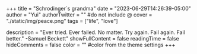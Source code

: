 +++
title = "Schrodinger`s grandma"
date = "2023-06-29T14:26:39-05:00"
author = "Yui"
authorTwitter = "" #do not include @
cover = "./static/img/peace.png"
tags = ["life", "love"]
 
description = "Ever tried. Ever failed. No matter. Try again. Fail again. Fail better." 
-Samuel Beckett"
showFullContent = false
readingTime = false
hideComments = false
color = "" #color from the theme settings
+++



